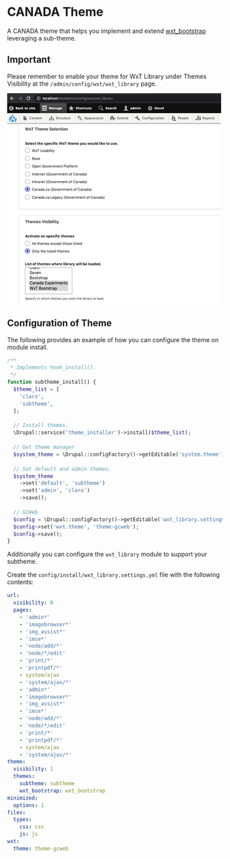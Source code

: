 # CANADA Theme

A CANADA theme that helps you implement and extend [wxt_bootstrap][wxt_bootstrap] leveraging a sub-theme.

## Important

Please remember to enable your theme for WxT Library under Themes Visibility at the `/admin/config/wxt/wxt_library` page.

![WxT Library](images/wxt_library.png?raw=true "Library")

[wxt_bootstrap]: https://www.drupal.org/project/wxt_bootstrap

## Configuration of Theme

The following provides an example of how you can configure the theme on module install.

```php
/**
 * Implements hook_install().
 */
function subtheme_install() {
  $theme_list = [
    'claro',
    'subtheme',
  ];

  // Install themes.
  \Drupal::service('theme_installer')->install($theme_list);

  // Get theme manager
  $system_theme = \Drupal::configFactory()->getEditable('system.theme');

  // Set default and admin themes.
  $system_theme
    ->set('default', 'subtheme')
    ->set('admin', 'claro')
    ->save();

  // GCWeb
  $config = \Drupal::configFactory()->getEditable('wxt_library.settings');
  $config->set('wxt.theme', 'theme-gcweb');
  $config->save();
}
```

Additionally you can configure the `wxt_library` module to support your subtheme.

Create the `config/install/wxt_library.settings.yml` file with the following contents:

```yaml
url:
  visibility: 0
  pages:
    - 'admin*'
    - 'imagebrowser*'
    - 'img_assist*'
    - 'imce*'
    - 'node/add/*'
    - 'node/*/edit'
    - 'print/*'
    - 'printpdf/*'
    - system/ajax
    - 'system/ajax/*'
    - 'admin*'
    - 'imagebrowser*'
    - 'img_assist*'
    - 'imce*'
    - 'node/add/*'
    - 'node/*/edit'
    - 'print/*'
    - 'printpdf/*'
    - system/ajax
    - 'system/ajax/*'
theme:
  visibility: 1
  themes:
    subtheme: subtheme
    wxt_bootstrap: wxt_bootstrap
minimized:
  options: 1
files:
  types:
    css: css
    js: js
wxt:
  theme: theme-gcweb
```
